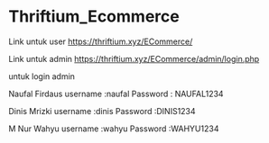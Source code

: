 # Thriftium_Ecommerce

Link untuk user https://thriftium.xyz/ECommerce/

Link untuk admin https://thriftium.xyz/ECommerce/admin/login.php


untuk login admin 

Naufal Firdaus
username :naufal
Password : NAUFAL1234

Dinis Mrizki
username :dinis
Password :DINIS1234

M Nur Wahyu
username :wahyu
Password :WAHYU1234
